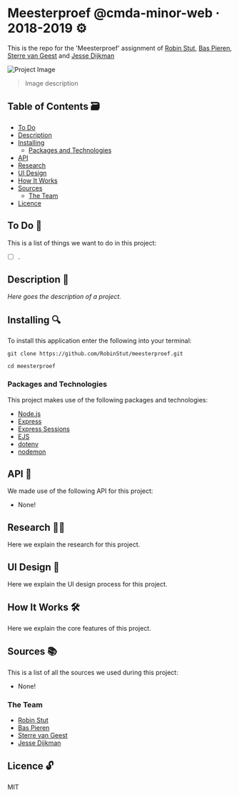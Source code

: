 # Meesterproef @cmda-minor-web · 2018-2019 ⚙️

This is the repo for the 'Meesterproef' assignment of [Robin Stut](https://github.com/RobinStut), [Bas Pieren](https://github.com/BasPieren), [Sterre van Geest](https://github.com/BasPieren) and [Jesse Dijkman](https://github.com/jesseDijkman1)

![Project Image](https://i.imgur.com/ZALRBjH.png)
> Image description

## Table of Contents 🗃
* [To Do](#to-do-)
* [Description](#description-)
* [Installing](#installing-)
  * [Packages and Technologies](#packages-and-technologies)
* [API](#api-)
* [Research](#research-)
* [UI Design](#ui-design-)
* [How It Works](#how-it-works-️)
* [Sources](#sources-)
  * [The Team](#the-team)
* [Licence](#licence-)

## To Do 📌
This is a list of things we want to do in this project:

- [ ] .

## Description 📝
*Here goes the description of a project.*

## Installing 🔍
To install this application enter the following into your terminal:
```
git clone https://github.com/RobinStut/meesterproef.git

cd meesterproef
```

### Packages and Technologies
This project makes use of the following packages and technologies:

* [Node.js](https://nodejs.org/en/)
* [Express](https://expressjs.com/)
* [Express Sessions](https://www.npmjs.com/package/express-session)
* [EJS](https://ejs.co/)
* [dotenv](https://www.npmjs.com/package/dotenv)
* [nodemon](https://www.npmjs.com/package/nodemon)

## API 🐒
We made use of the following API for this project:

  * None!

## Research 🕵🏻
Here we explain the research for this project.

## UI Design 🎨
Here we explain the UI design process for this project.

## How It Works 🛠️
Here we explain the core features of this project.

## Sources 📚
This is a list of all the sources we used during this project:

  * None!

### The Team

  * [Robin Stut](https://github.com/RobinStut)
  * [Bas Pieren](https://github.com/BasPieren)
  * [Sterre van Geest](https://github.com/BasPieren)
  * [Jesse Dijkman](https://github.com/jesseDijkman1)

## Licence 🔓
MIT
